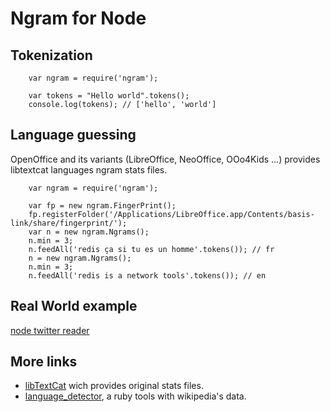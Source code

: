 Ngram for Node
==============

Tokenization
------------

		var ngram = require('ngram');
		
		var tokens = "Hello world".tokens();
		console.log(tokens); // ['hello', 'world']

Language guessing
-----------------

OpenOffice and its variants (LibreOffice, NeoOffice, OOo4Kids ...) provides libtextcat languages ngram stats files.

		var ngram = require('ngram');
		
		var fp = new ngram.FingerPrint();
		fp.registerFolder('/Applications/LibreOffice.app/Contents/basis-link/share/fingerprint/');
		var n = new ngram.Ngrams();
		n.min = 3;
		n.feedAll('redis ça si tu es un homme'.tokens()); // fr
		n = new ngram.Ngrams();
		n.min = 3;
		n.feedAll('redis is a network tools'.tokens()); // en

Real World example
------------------

[node twitter reader](https://github.com/athoune/node-twitter-reader)

More links
----------

 * [libTextCat](http://software.wise-guys.nl/libtextcat/) wich provides original stats files.
 * [language_detector](https://github.com/feedbackmine/language_detector), a ruby tools with wikipedia's data.
